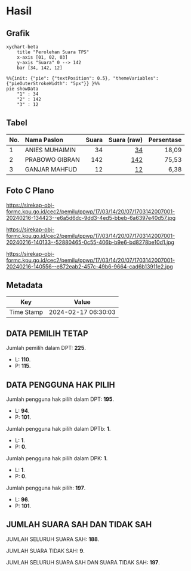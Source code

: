 # Hasil

## Grafik

```mermaid
xychart-beta
    title "Perolehan Suara TPS"
    x-axis [01, 02, 03]
    y-axis "Suara" 0 --> 142
    bar [34, 142, 12]
```

```mermaid
%%{init: {"pie": {"textPosition": 0.5}, "themeVariables": {"pieOuterStrokeWidth": "5px"}} }%%
pie showData
    "1" : 34
    "2" : 142
    "3" : 12
```

## Tabel

| No. | Nama Paslon    | Suara | Suara (raw) | Persentase |
|:--- |:-------------- | -----:| -----------:| ----------:|
| 1   | ANIES MUHAIMIN | 34    | [34][p-1]   | 18,09      |
| 2   | PRABOWO GIBRAN | 142   | [142][p-2]  | 75,53      |
| 3   | GANJAR MAHFUD  | 12    | [12][p-3]   | 6,38       |


[p-1]: https://github.com/gigit-pemilu/pemilu-2024-17-bengkulu/blob/main/pilpres/hitung-suara/sub/17-bengkulu/sub/03-bengkulu-utara/sub/14-putri-hijau/sub/2007-talang-arah/sub/001-tps/sub/paslon-1.txt
[p-2]: https://github.com/gigit-pemilu/pemilu-2024-17-bengkulu/blob/main/pilpres/hitung-suara/sub/17-bengkulu/sub/03-bengkulu-utara/sub/14-putri-hijau/sub/2007-talang-arah/sub/001-tps/sub/paslon-2.txt
[p-3]: https://github.com/gigit-pemilu/pemilu-2024-17-bengkulu/blob/main/pilpres/hitung-suara/sub/17-bengkulu/sub/03-bengkulu-utara/sub/14-putri-hijau/sub/2007-talang-arah/sub/001-tps/sub/paslon-3.txt

## Foto C Plano

https://sirekap-obj-formc.kpu.go.id/cec2/pemilu/ppwp/17/03/14/20/07/1703142007001-20240216-134423--e6a5d6dc-9dd3-4ed5-bbeb-6a6397e40d57.jpg

https://sirekap-obj-formc.kpu.go.id/cec2/pemilu/ppwp/17/03/14/20/07/1703142007001-20240216-140133--52880465-0c55-406b-b9e6-bd8278be10d1.jpg

https://sirekap-obj-formc.kpu.go.id/cec2/pemilu/ppwp/17/03/14/20/07/1703142007001-20240216-140556--e872eab2-457c-49b6-9664-cad6b13911e2.jpg


## Metadata

| Key        | Value               |
| ---------- | ------------------- |
| Time Stamp | 2024-02-17 06:30:03 |


## DATA PEMILIH TETAP

Jumlah pemilih dalam DPT: **225**.
 * L: **110**.
 * P: **115**.

## DATA PENGGUNA HAK PILIH

Jumlah pengguna hak pilih dalam DPT: **195**.
 * L: **94**.
 * P: **101**.

Jumlah pengguna hak pilih dalam DPTb: **1**.
 * L: **1**.
 * P: **0**.

Jumlah pengguna hak pilih dalam DPK: **1**.
 * L: **1**.
 * P: **0**.

Jumlah pengguna hak pilih: **197**.
 * L: **96**.
 * P: **101**.

## JUMLAH SUARA SAH DAN TIDAK SAH

JUMLAH SELURUH SUARA SAH: **188**.

JUMLAH SUARA TIDAK SAH: **9**.

JUMLAH SELURUH SUARA SAH DAN SUARA TIDAK SAH: **197**.


